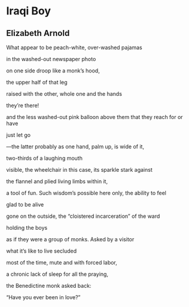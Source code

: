 # Iraqi Boy
## Elizabeth Arnold
What appear to be
peach-white, over-washed pajamas

in the washed-out newspaper photo

on one side droop
like a monk’s hood,

the upper half of that leg

raised with the other, whole one
and the hands

they’re there!

and the less washed-out
pink balloon above them that they reach for or have

just let go

—the latter probably as one hand, palm up,
is wide of it,

two-thirds of a laughing mouth

visible, the wheelchair in this case,
its sparkle stark against

the flannel and plied living limbs within it,

a tool of fun. Such wisdom’s possible
here only, the ability to feel

glad to be alive

gone on the outside,
the “cloistered incarceration” of the ward

holding the boys

as if they were a group of monks.
Asked by a visitor

what it’s like to live secluded

most of the time,
mute and with forced labor,

a chronic lack of sleep for all the praying,

the Benedictine monk
asked back:

“Have you ever been in love?”